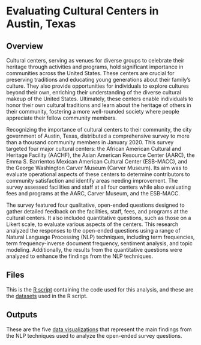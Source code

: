 # Evaluating Cultural Centers in Austin, Texas

## Overview
Cultural centers, serving as venues for diverse groups to celebrate their heritage through activities and programs, hold significant
importance in communities across the United States. These centers are crucial for preserving traditions and educating young 
generations about their family’s culture. They also provide opportunities for individuals to explore cultures beyond their own,
enriching their understanding of the diverse cultural makeup of the United States. Ultimately, these centers enable individuals to 
honor their own cultural traditions and learn about the heritage of others in their community, fostering a more well-rounded society
where people appreciate their fellow community members. 

Recognizing the importance of cultural centers to their community, the city government of Austin, Texas, distributed a comprehensive
survey to more than a thousand community members in January 2020. This survey targeted four major cultural centers: the African
American Cultural and Heritage Facility (AACHF), the Asian American Resource Center (AARC), the Emma S. Barrientos Mexican American 
Cultural Center (ESB-MACC), and the George Washington Carver Museum (Carver Museum). Its aim was to evaluate operational aspects of
these centers to determine contributors to community satisfaction and identify areas needing improvement. The survey assessed 
facilities and staff at all four centers while also evaluating fees and programs at the AARC, Carver Museum, and the ESB-MACC.

The survey featured four qualitative, open-ended questions designed to gather detailed feedback on the facilities, staff, fees, and
programs at the cultural centers. It also included quantitative questions, such as those on a Likert scale, to evaluate various 
aspects of the centers. This research analyzed the responses to the open-ended questions using a range of Natural Language Processing
(NLP) techniques, including term frequencies, term frequency-inverse document frequency, sentiment analysis, and topic modeling.
Additionally, the results from the quantitative questions were analyzed to enhance the findings from the NLP techniques.

## Files
This is the [R script](https://github.com/AlexZak135/Austin-Cultural-Centers/blob/87700fbb8cb4de6a5f227bdb9d2c39726c2ff0b9/Code/Austin-Cultural-Centers-Code.R) containing the code used for this analysis, and these are the [datasets](https://github.com/AlexZak135/Austin-Cultural-Centers/tree/87700fbb8cb4de6a5f227bdb9d2c39726c2ff0b9/Data) used in the R script.

## Outputs
These are the five [data visualizations](https://github.com/AlexZak135/Austin-Cultural-Centers/tree/87700fbb8cb4de6a5f227bdb9d2c39726c2ff0b9/Outputs) that represent the main findings from the NLP techniques used to analyze the open-ended survey questions.
